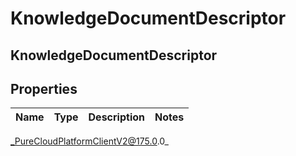 # KnowledgeDocumentDescriptor

## KnowledgeDocumentDescriptor

## Properties

|Name | Type | Description | Notes|
|------------ | ------------- | ------------- | -------------|



_PureCloudPlatformClientV2@175.0.0_
